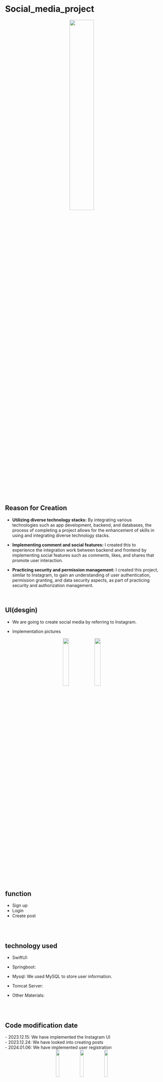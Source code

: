 # Social_media_project

<div align="center">
  <img style="width:40%; display:block; margin:0 auto;" src="https://github.com/LouiIII3/Social_media_project/assets/119919129/d4d437dc-888b-4c63-bf61-300d01475d12"/>
</div>






  <h2>Reason for Creation</h2>
  
  - <b>Utilizing diverse technology stacks:</b> By integrating various technologies such as app development, backend, and databases, the process of completing a project allows for the enhancement of skills in using and integrating diverse technology stacks.
    
  - <b>Implementing comment and social features:</b> I created this to experience the integration work between backend and frontend by implementing social features such as comments, likes, and shares that promote user interaction.
    
  - <b>Practicing security and permission management:</b> I created this project, similar to Instagram, to gain an understanding of user authentication, permission granting, and data security aspects, as part of practicing security and authorization management.
    
<br>






<h2>UI(desgin)</h2>

  - We are going to create social media by referring to Instagram.
  

  - Implementation pictures
<div align="center">
  <img width="20%" src="https://github.com/LouiIII3/Social_media_project/assets/119919129/0850c060-31ec-4eeb-a99a-bea4dc742a4d"/>
  <img width="20%" src="https://github.com/LouiIII3/Social_media_project/assets/119919129/0850c060-31ec-4eeb-a99a-bea4dc742a4d"/>
</div>

<br>

<h2>function</h2>

  - Sign up
  - Login
  - Create post



<br>
<br>
<h2>technology used</h2>

- SwiftUI: 

- Springboot: 
  
- Mysql: We used MySQL to store user information.
  
- Tomcat Server: 
  
- Other Materials:


<br>
<br>
<h2>Code modification date</h2>
  - 2023.12.15: We have implemented the Instagram UI <br>
  - 2023.12.24: We have looked into creating posts <br>
  - 2024.01.06: We have implemented user registration <br>
  <div align="center">
  <img width="15%" src="https://github.com/LouiIII3/Social_media_project/assets/119919129/d337ff18-1737-4369-8ab9-23b661dceff2"/>
  <img width="15%" src="https://github.com/LouiIII3/Social_media_project/assets/119919129/adc5c39f-706f-4f86-9cbc-d6b038a20b69"/>
  <img width="15%" src="https://github.com/LouiIII3/Social_media_project/assets/119919129/aa314aa9-a234-434a-96f4-72599e364421"/>
</div>
  - 2024.01.15: We have implemented login functionality <br>
  - 2024.01.25: We have modified the user registration form(userid, password, key1, birthdate, fullName, profeilePicture) <br>
  - 2024.02.11: We updated the post_create <br>
  - 2024.02.26: We have added a part to edit the post.





  <br>
  <br>
  <h2>Added part</h2>
  1. Token Implementation
  
  - The reason for implementing tokens: 
Token-based registration is utilized to enhance authentication and security, facilitate stateless architecture, separate infrastructure components, improve user experience, and enable consistent authentication across applications.
